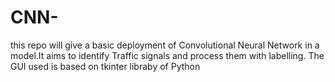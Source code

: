 # CNN-

this repo will give a basic deployment of Convolutional Neural Network in a model.It aims to identify Traffic signals and process them with labelling. The GUI used is based on tkinter libraby of Python
